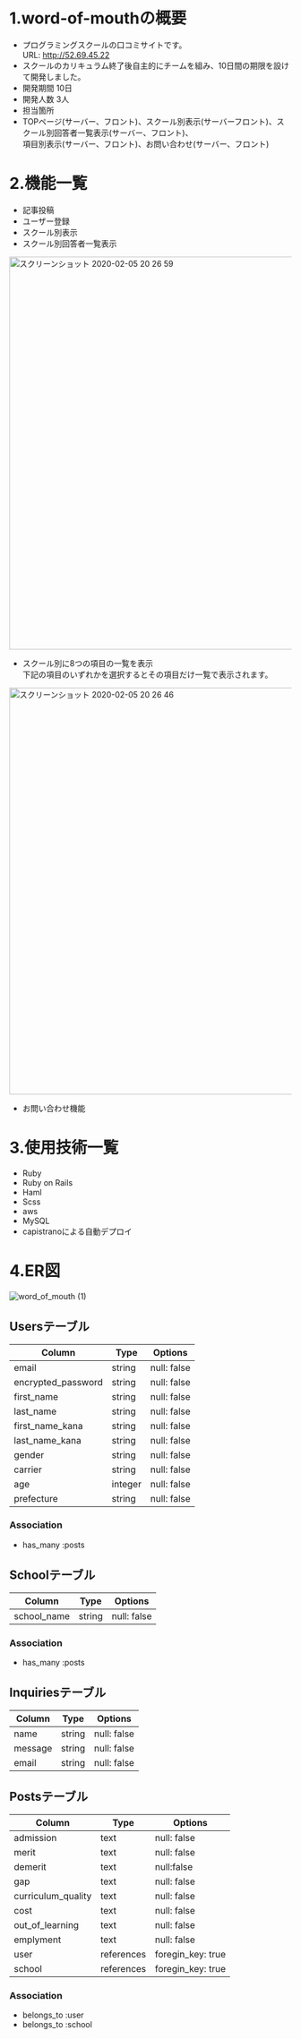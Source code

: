 # 1.word-of-mouthの概要
- プログラミングスクールの口コミサイトです。  
  URL: http://52.69.45.22
- スクールのカリキュラム終了後自主的にチームを組み、10日間の期限を設けて開発しました。
- 開発期間 10日
- 開発人数 3人
- 担当箇所
- TOPページ(サーバー、フロント)、スクール別表示(サーバーフロント)、スクール別回答者一覧表示(サーバー、フロント)、  
  項目別表示(サーバー、フロント)、お問い合わせ(サーバー、フロント)

# 2.機能一覧
- 記事投稿
- ユーザー登録
- スクール別表示
- スクール別回答者一覧表示
<img width="702" alt="スクリーンショット 2020-02-05 20 26 59" src="https://user-images.githubusercontent.com/57931839/73838894-11223d80-4858-11ea-9ca6-4bed63380693.png">

- スクール別に8つの項目の一覧を表示  
  下記の項目のいずれかを選択するとその項目だけ一覧で表示されます。
<img width="727" alt="スクリーンショット 2020-02-05 20 26 46" src="https://user-images.githubusercontent.com/57931839/73838863-fe0f6d80-4857-11ea-8018-eefacebb98d4.png">

- お問い合わせ機能

# 3.使用技術一覧
- Ruby
- Ruby on Rails
- Haml
- Scss
- aws
- MySQL
- capistranoによる自動デプロイ

# 4.ER図
![word_of_mouth (1)](https://user-images.githubusercontent.com/57931839/73840067-b76f4280-485a-11ea-81ad-c6a86b2f2d7a.jpeg)


## Usersテーブル
|Column|Type|Options|
|------|----|-------|
|email|string|null: false|
|encrypted_password|string|null: false|
|first_name|string|null: false|
|last_name|string|null: false|
|first_name_kana|string|null: false|
|last_name_kana|string|null: false|
|gender|string|null: false|
|carrier|string|null: false|
|age|integer|null: false|
|prefecture|string|null: false|

### Association
- has_many :posts

## Schoolテーブル
|Column|Type|Options|
|------|----|-------|
|school_name|string|null: false|

### Association
- has_many :posts

## Inquiriesテーブル
|Column|Type|Options|
|------|----|-------|
|name|string|null: false|
|message|string|null: false|
|email|string|null: false|

## Postsテーブル
|Column|Type|Options|
|------|----|-------|
|admission|text|null: false|
|merit|text|null: false|
|demerit|text|null:false|
|gap|text|null: false|
|curriculum_quality|text|null: false|
|cost|text|null: false|
|out_of_learning|text|null: false|
|emplyment|text|null: false|
|user|references|foregin_key: true|
|school|references|foregin_key: true|

### Association
- belongs_to :user
- belongs_to :school